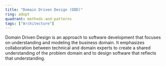 ```yaml
---
title: "Domain Driven Design (DDD)"
ring: adopt
quadrant: methods-and-patterns
tags: ["Architecture"]
---
```


Domain Driven Design is an approach to software development that focuses on understanding and modeling the business domain. It emphasizes collaboration between technical and domain experts to create a shared understanding of the problem domain and to design software that reflects that understanding.
